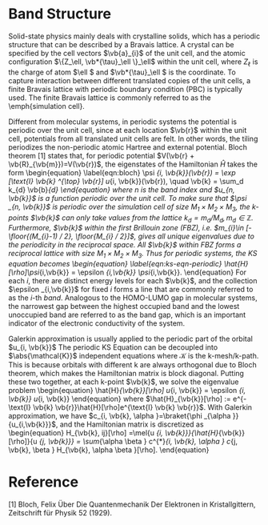 # Band Structure

Solid-state physics mainly deals with crystalline solids, which has a periodic structure that can be described by a Bravais lattice. A crystal can be specified by the cell vectors $\vb{a}_{i}$ of the unit cell, and the atomic configuration $\{Z_\ell, \vb*{\tau}_\ell  \}_\ell$ within the unit cell, where $Z_\ell$ is the charge of atom $\ell $ and $\vb*{\tau}_\ell $ is the coordinate. To capture interaction between different translated copies of the unit cells, a finite Bravais lattice with periodic boundary condition (PBC) is typically used. The finite Bravais lattice is commonly referred to as the \emph{simulation cell}.

Different from molecular systems, in periodic systems the potential is periodic over the unit cell, since at each location $\vb{r}$ within the unit cell, potentials from all translated unit cells are felt. In other words, the tiling periodizes the non-periodic atomic Hartree and external potential. Bloch theorem [1] states that, for periodic potential $V(\vb{r} + \vb{R}_{\vb{m}})=V(\vb{r})$, the eigenstates of the Hamiltonian $\hat{H}$ takes the form
\begin{equation} \label{eqn:bloch}
  \psi _{i, \vb{k}}(\vb{r}) = \exp [\text{I} \vb{k} ^{\top} \vb{r}] u_{i, \vb{k}}(\vb{r}), \quad \vb{k} = \sum_d k_{d} \vb{b}_{d}
\end{equation}
where $n$ is the band index and $u_{n, \vb{k}}$ is a function periodic over the unit cell. To make sure that $\psi _{n, \vb{k}}$ is periodic over the simulation cell of size $M_1\times M_2\times M_3$, the k-points $\vb{k}$ can only take values from the lattice $k_{d}=m_{d} / M_{d}, m_{d}\in \mathbb{Z}$. Furthermore, $\vb{k}$ within the first Brillouin zone (FBZ), i.e. $m_{i}\in [-\floor{(M_{i}-1) / 2}, \floor{M_{i} / 2}]$, gives all unique eigenvalues due to the periodicity in the reciprocal space. All $\vb{k}$ within FBZ forms a reciprocal lattice with size $M_1\times M_2\times M_3$. Thus for periodic systems, the KS equation becomes
\begin{equation} \label{eqn:ks-eqn-periodic}
\hat{H}[\rho]\psi_{i,\vb{k}}  = \epsilon _{i,\vb{k}} \psi_{i,\vb{k}}.
\end{equation}
For each $i$, there are distinct energy levels for each $\vb{k}$, and the collection $\epsilon _{i,\vb{k}}$ for fixed $i$ forms a line that are commonly referred to as the $i$-th *band*. Analogous to the HOMO-LUMO gap in molecular systems, the narrowest gap between the highest occupied band and the lowest unoccupied band are referred to as the band gap, which is an important indicator of the electronic conductivity of the system.

Galerkin approximation is usually applied to the periodic part of the orbital $u_{i, \vb{k}}$
The periodic KS Equation can be decoupled into $\abs{\mathcal{K}}$ independent equations where $\mathcal{K}$ is the k-mesh/k-path. This is because orbitals with different k are always orthogonal due to Bloch theorem, which makes the Hamiltonian matrix is block diagonal. Putting these two together, at each k-point $\vb{k}$, we solve the eigenvalue problem
\begin{equation}
  \hat{H}_{\vb{k}}[\rho] u_{i, \vb{k}} = \epsilon _{i, \vb{k}} u_{i, \vb{k}}
\end{equation}
where $\hat{H}_{\vb{k}}[\rho] := e^{-\text{I} \vb{k} \vb{r}}\hat{H}[\rho]e^{\text{I} \vb{k} \vb{r}}$.
With Galerkin approximation, we have $c_{i, \vb{k}, \alpha }=\braket{\phi _{\alpha }}{u_{i,\vb{k}}}$, and the Hamiltonian matrix is discretized as
\begin{equation}
  H_{\vb{k}, ij}[\rho]
  =\mel{u  _{i, \vb{k}}}{\hat{H}_{\vb{k}}[\rho]}{u _{j, \vb{k}}}
  = \sum_{\alpha \beta } c^{*}_{i, \vb{k}, \alpha } c_{j, \vb{k}, \beta  } H_{\vb{k}, \alpha \beta }[\rho].
\end{equation}

# Reference
[1] Bloch, Felix Über Die Quantenmechanik Der Elektronen in Kristallgittern, Zeitschrift für Physik 52 (1929).
 
